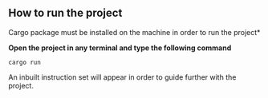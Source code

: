 ## How to run the project

Cargo package must be installed on the machine in order to run the project*

**Open the project in any terminal and type the following command**
```
cargo run
```

An inbuilt instruction set will appear in order to guide further with the project.
